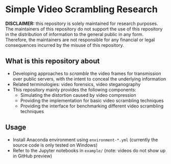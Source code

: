 # Simple Video Scrambling Research

**DISCLAIMER:** this repository is solely maintained for research purposes. The maintainers of this repository do not support the use of this repository in the distribution of information to the general public in any form. Therefore, the maintainers are not responsible for any financial or legal consequences incurred by the misuse of this repository.


## What is this repository about

- Developing approaches to *scramble* the video frames for transmission over public servers, with the intent to conceal the underlying information
- Related terminologies: video forensics, video steganography
- This repository mainly provides the following components:
    - Simulating the distortion caused by video compression
    - Providing the implementation for basic video scrambling techniques
    - Providing the interface for benchmarking different video scrambling techniques

## Usage

- Install Anaconda environment using `environment-*.yml` (currently the source code is only tested on Windows)
- Refer to the Jupyter notebooks in `example/` (note: videos do not show up in GitHub preview)


